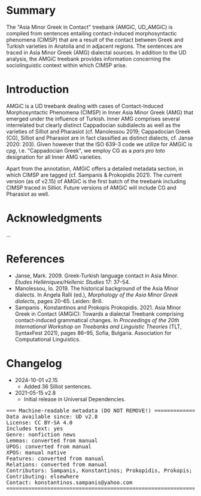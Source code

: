 # Summary

The "Asia Minor Greek in Contact" treebank (AMGiC, UD_AMGiC) is compiled from sentences entailing contact-induced morphosyntactic phenomena (CIMSP) that are a result of the contact between Greek and Turkish varieties in Anatolia and in adjacent regions. The sentences are traced in Asia Minor Greek (AMG) dialectal sources. In addition to the UD analysis, the AMGiC treebank provides information concerning the sociolinguistic context within which CIMSP arise.

# Introduction

AMGiC is a UD treebank dealing with cases of Contact-Induced Morphosyntactic Phenomena (CIMSP) in Inner Asia Minor Greek (AMG) that emerged under the influence of Turkish. Inner AMG comprises several interrelated but clearly distinct Cappadocian subdialects as well as the varieties of Silliot and Pharasiot (cf. Manolessou 2019; Cappadocian Greek (CG), Silliot and Pharasiot are in fact classified as distinct dialects, cf. Janse 2020: 203). Given however that the ISO 639-3 code we utilize for AMGiC is *cpg*, i.e. "Cappadocian Greek", we employ CG as a *pars pro toto* designation for all Inner AMG varieties.

Apart from the annotation, AMGiC offers a detailed metadata section, in which CIMSP are tagged (cf. Sampanis & Prokopidis 2021). The current version (as of v2.15) of AMGiC is the first batch of the treebank including CIMSP traced in Silliot. Future versions of AMGiC will include CG and Pharasiot as well.

# Acknowledgments

...

# References

* Janse, Mark. 2009. Greek-Turkish language contact in Asia Minor. *Études Helléniques/Hellenic Studies* 17: 37–54.
* Manolessou, Io. 2019. The historical background of the Asia Minor dialects. In Angela Ralli (ed.), *Morphology of the Asia Minor Greek dialects*, pages 20–65. Leiden: Brill.
* Sampanis , Konstantinos and Prokopis Prokopidis. 2021. Asia Minor Greek in Contact (AMGiC): Towards a dialectal Treebank comprising contact-induced grammatical changes. In *Proceedings of the 20th International Workshop on Treebanks and Linguistic Theories* (TLT, SyntaxFest 2021), pages 86–95, Sofia, Bulgaria. Association for Computational Linguistics.

# Changelog

* 2024-10-01 v2.15
  * Added 36 Silliot sentences.
* 2021-05-15 v2.8
  * Initial release in Universal Dependencies.

<pre>
=== Machine-readable metadata (DO NOT REMOVE!) ================================
Data available since: UD v2.8
License: CC BY-SA 4.0
Includes text: yes
Genre: nonfiction news
Lemmas: converted from manual
UPOS: converted from manual
XPOS: manual native
Features: converted from manual
Relations: converted from manual
Contributors: Sampanis, Konstantinos; Prokopidis, Prokopis; Akkurt, Furkan
Contributing: elsewhere
Contact: konstantinos.sampanis@yahoo.com
===============================================================================
</pre>
